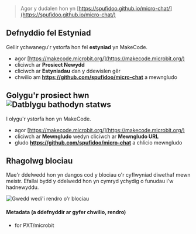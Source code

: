 
> Agor y dudalen hon yn [https://spufidoo.github.io/micro-chat/](https://spufidoo.github.io/micro-chat/)

## Defnyddio fel Estyniad

Gellir ychwanegu'r ystorfa hon fel **estyniad** yn MakeCode.

* agor [https://makecode.microbit.org/](https://makecode.microbit.org/)
* cliciwch ar **Prosiect Newydd**
* cliciwch ar **Estyniadau** dan y ddewislen gêr
* chwilio am **https://github.com/spufidoo/micro-chat** a mewngludo

## Golygu'r prosiect hwn ![Datblygu bathodyn statws](https://github.com/spufidoo/micro-chat/workflows/MakeCode/badge.svg)

I olygu'r ystorfa hon yn MakeCode.

* agor [https://makecode.microbit.org/](https://makecode.microbit.org/)
* cliciwch ar **Mewngludo** wedyn cliciwch ar **Mewngludo URL**
* gludo **https://github.com/spufidoo/micro-chat** a chlicio mewngludo

## Rhagolwg blociau

Mae'r ddelwedd hon yn dangos cod y blociau o'r cyflwyniad diwethaf mewn meistr.
Efallai bydd y ddelwedd hon yn cymryd ychydig o funudau i'w hadnewyddu.

![Gwedd wedi'i rendro o'r blociau](https://github.com/spufidoo/micro-chat/raw/master/.github/makecode/blocks.png)

#### Metadata (a ddefnyddir ar gyfer chwilio, rendro)

* for PXT/microbit
<script src="https://makecode.com/gh-pages-embed.js"></script><script>makeCodeRender("{{ site.makecode.home_url }}", "{{ site.github.owner_name }}/{{ site.github.repository_name }}");</script>
